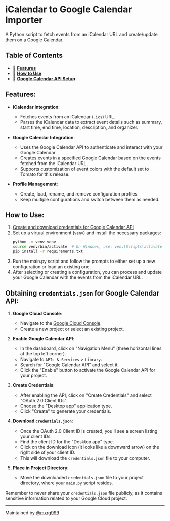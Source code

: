 # iCalendar to Google Calendar Importer

A Python script to fetch events from an iCalendar URL and create/update them on a Google Calendar. 

## Table of Contents

- 🚀 [**Features**](#features)
- 📖 [**How to Use**](#how-to-use)
- 🔑 [**Google Calendar API Setup**](#obtaining-credentialsjson-for-google-calendar-api)

## Features:

- **iCalendar Integration**:
  - Fetches events from an iCalendar (`.ics`) URL.
  - Parses the iCalendar data to extract event details such as summary, start time, end time, location, description, and organizer.

- **Google Calendar Integration**:
  - Uses the Google Calendar API to authenticate and interact with your Google Calendar.
  - Creates events in a specified Google Calendar based on the events fetched from the iCalendar URL.
  - Supports customization of event colors with the default set to Tomato for this release.

- **Profile Management**:
  - Create, load, rename, and remove configuration profiles.
  - Keep multiple configurations and switch between them as needed.

## How to Use:

1. [Create and download credentials for Google Calendar API](#obtaining-credentialsjson-for-google-calendar-api)
2. Set up a virtual environment (`venv`) and install the necessary packages: 
   ```bash
   python -m venv venv
   source venv/bin/activate  # On Windows, use: venv\Scripts\activate
   pip install -r requirements.txt
3. Run the main.py script and follow the prompts to either set up a new configuration or load an existing one.
4. After selecting or creating a configuration, you can process and update your Google Calendar with the events from the iCalendar URL.

## Obtaining `credentials.json` for Google Calendar API:

1. **Google Cloud Console**:
   - Navigate to the [Google Cloud Console](https://console.cloud.google.com/).
   - Create a new project or select an existing project.

2. **Enable Google Calendar API**:
   - In the dashboard, click on "Navigation Menu" (three horizontal lines at the top left corner).
   - Navigate to `APIs & Services` > `Library`.
   - Search for "Google Calendar API" and select it.
   - Click the "Enable" button to activate the Google Calendar API for your project.

3. **Create Credentials**:
   - After enabling the API, click on "Create Credentials" and select "OAuth 2.0 Client IDs".
   - Choose the "Desktop app" application type.
   - Click "Create" to generate your credentials.

4. **Download `credentials.json`**:
   - Once the OAuth 2.0 Client ID is created, you'll see a screen listing your client IDs.
   - Find the client ID for the "Desktop app" type.
   - Click on the download icon (it looks like a downward arrow) on the right side of your client ID.
   - This will download the `credentials.json` file to your computer.

5. **Place in Project Directory**:
   - Move the downloaded `credentials.json` file to your project directory, where your `main.py` script resides.

Remember to never share your `credentials.json` file publicly, as it contains sensitive information related to your Google Cloud project.

---

Maintained by [@mxrg999](https://github.com/mxrg999)
